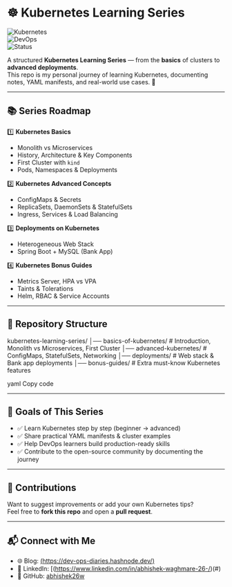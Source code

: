 # ☸️ Kubernetes Learning Series  

![Kubernetes](https://img.shields.io/badge/Kubernetes-CloudNative-blue?logo=kubernetes&logoColor=white)  
![DevOps](https://img.shields.io/badge/DevOps-Practices-orange?logo=linux&logoColor=white)  
![Status](https://img.shields.io/badge/Status-Active-success?style=flat)  

A structured **Kubernetes Learning Series** — from the **basics** of clusters to **advanced deployments**.  
This repo is my personal journey of learning Kubernetes, documenting notes, YAML manifests, and real-world use cases. 🚀  

---

## 📚 Series Roadmap  

1️⃣ **Kubernetes Basics**  
   - Monolith vs Microservices  
   - History, Architecture & Key Components  
   - First Cluster with `kind`  
   - Pods, Namespaces & Deployments  

2️⃣ **Kubernetes Advanced Concepts**  
   - ConfigMaps & Secrets  
   - ReplicaSets, DaemonSets & StatefulSets  
   - Ingress, Services & Load Balancing  

3️⃣ **Deployments on Kubernetes**  
   - Heterogeneous Web Stack  
   - Spring Boot + MySQL (Bank App)  

4️⃣ **Kubernetes Bonus Guides**  
   - Metrics Server, HPA vs VPA  
   - Taints & Tolerations  
   - Helm, RBAC & Service Accounts  

---

## 📂 Repository Structure  

kubernetes-learning-series/
│── basics-of-kubernetes/ # Introduction, Monolith vs Microservices, First Cluster
│── advanced-kubernetes/ # ConfigMaps, StatefulSets, Networking
│── deployments/ # Web stack & Bank app deployments
│── bonus-guides/ # Extra must-know Kubernetes features

yaml
Copy code

---

## 🎯 Goals of This Series  

- ✅ Learn Kubernetes step by step (beginner → advanced)  
- ✅ Share practical YAML manifests & cluster examples  
- ✅ Help DevOps learners build production-ready skills  
- ✅ Contribute to the open-source community by documenting the journey  

---

## 🤝 Contributions  

Want to suggest improvements or add your own Kubernetes tips?  
Feel free to **fork this repo** and open a **pull request**.  

---

## 📬 Connect with Me  

- 🌐 Blog: [(https://dev-ops-diaries.hashnode.dev/)](#)  
- 💼 LinkedIn: [(https://www.linkedin.com/in/abhishek-waghmare-26-/)(#)  
- 🐙 GitHub: [abhishek26w](#)  
